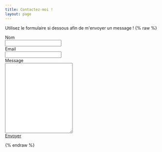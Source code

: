 ```yaml
---
title: Contactez-moi !
layout: page
---
```

Utilisez le formulaire si dessous afin de m'envoyer un message !
{% raw %}
<form name="contact" netlify>
<label>
Nom
</label><br>
<input type="text" name="name" /><br>
<label>
Email
</label><br>
<input type="email" name="email" /><br>
<label>
Message
</label><br>
<textarea name="message" rows="15" cols="25"></textarea><br>
<a href="javascript:;" onclick="parentNode.submit();">Envoyer <i class="fas fa-arrow-circle-up"></i></a>
</form>
{% endraw %}
